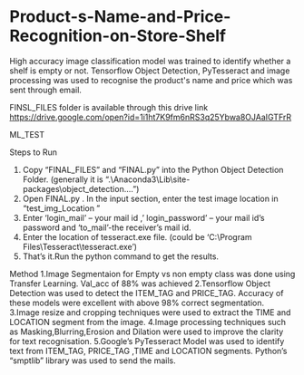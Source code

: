 # Product-s-Name-and-Price-Recognition-on-Store-Shelf
High accuracy image classification model was trained to identify whether a shelf is empty or not. Tensorflow Object Detection, PyTesseract and image processing was used to recognise the product's name and price which was sent through email.

FINSL_FILES folder is available through this drive link
https://drive.google.com/open?id=1i1ht7K9fm6nRS3q25Ybwa8OJAaIGTFrR

ML_TEST

Steps to Run 
1.	Copy “FINAL_FILES” and “FINAL.py” into the Python Object Detection Folder. (generally it is “.\Anaconda3\Lib\site-packages\object_detection....”)
2.	Open FINAL.py . In the input section, enter the test image location in  “test_img_Location ”
3.	Enter ‘login_mail’ – your mail id ,’ login_password’ – your mail id’s password and ‘to_mail’-the receiver’s mail id.
4.	Enter the location of tesseract.exe file. (could be ‘C:\Program Files\Tesseract\\tesseract.exe’)
5.	That’s it.Run the python command to get the results.



Method
1.Image Segmentaion for Empty vs non empty class was done using Transfer Learning. Val_acc of        88% was achieved 
2.Tensorflow Object Detection was used to detect the ITEM_TAG and PRICE_TAG. Accuracy of these    models were excellent with above 98% correct segmentation.
3.Image resize and cropping techniques were used to extract the TIME and LOCATION segment from the image.
4.Image processing techniques such as Masking,Blurring,Erosion and Dilation were used to improve the clarity for text recognisation.
5.Google’s PyTesseract Model was used to identify text from  ITEM_TAG, PRICE_TAG ,TIME and LOCATION segments. Python’s “smptlib” library was used to send the mails.


